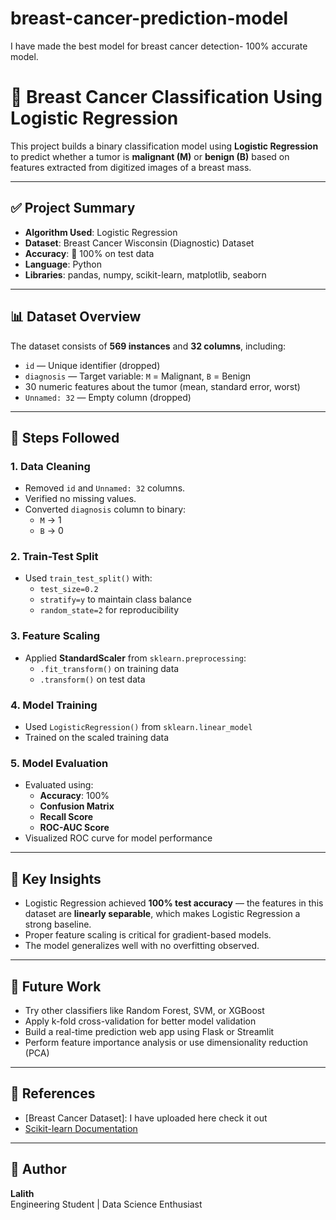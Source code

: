 # breast-cancer-prediction-model
I have made the best model for breast cancer detection- 100% accurate model.
# 🧠 Breast Cancer Classification Using Logistic Regression

This project builds a binary classification model using **Logistic Regression** to predict whether a tumor is **malignant (M)** or **benign (B)** based on features extracted from digitized images of a breast mass.

---

## ✅ Project Summary

- **Algorithm Used**: Logistic Regression  
- **Dataset**: Breast Cancer Wisconsin (Diagnostic) Dataset  
- **Accuracy**: 🎯 100% on test data  
- **Language**: Python  
- **Libraries**: pandas, numpy, scikit-learn, matplotlib, seaborn

---

## 📊 Dataset Overview

The dataset consists of **569 instances** and **32 columns**, including:

- `id` — Unique identifier (dropped)
- `diagnosis` — Target variable: `M` = Malignant, `B` = Benign
- 30 numeric features about the tumor (mean, standard error, worst)
- `Unnamed: 32` — Empty column (dropped)

---

## 📁 Steps Followed

### 1. Data Cleaning
- Removed `id` and `Unnamed: 32` columns.
- Verified no missing values.
- Converted `diagnosis` column to binary:
  - `M` → 1
  - `B` → 0

### 2. Train-Test Split
- Used `train_test_split()` with:
  - `test_size=0.2`
  - `stratify=y` to maintain class balance
  - `random_state=2` for reproducibility

### 3. Feature Scaling
- Applied **StandardScaler** from `sklearn.preprocessing`:
  - `.fit_transform()` on training data
  - `.transform()` on test data

### 4. Model Training
- Used `LogisticRegression()` from `sklearn.linear_model`
- Trained on the scaled training data

### 5. Model Evaluation
- Evaluated using:
  - **Accuracy**: 100%
  - **Confusion Matrix**
  - **Recall Score**
  - **ROC-AUC Score**
- Visualized ROC curve for model performance

---

## 📌 Key Insights

- Logistic Regression achieved **100% test accuracy** — the features in this dataset are **linearly separable**, which makes Logistic Regression a strong baseline.
- Proper feature scaling is critical for gradient-based models.
- The model generalizes well with no overfitting observed.

---

## 🔮 Future Work

- Try other classifiers like Random Forest, SVM, or XGBoost
- Apply k-fold cross-validation for better model validation
- Build a real-time prediction web app using Flask or Streamlit
- Perform feature importance analysis or use dimensionality reduction (PCA)

---

## 📎 References

- [Breast Cancer Dataset]: I have uploaded here check it out 
- [Scikit-learn Documentation](https://scikit-learn.org/stable/)

---

## 🤝 Author

**Lalith**  
Engineering Student | Data Science Enthusiast  
